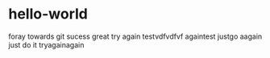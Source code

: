 # hello-world
foray towards git
sucess great
try again
testvdfvdfvf
againtest
justgo
aagain
just do it tryagainagain
